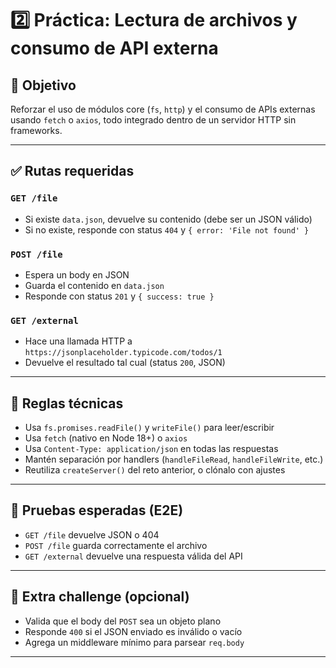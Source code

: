 # 2️⃣ Práctica: Lectura de archivos y consumo de API externa

## 🎯 Objetivo

Reforzar el uso de módulos core (`fs`, `http`) y el consumo de APIs externas usando `fetch` o `axios`, todo integrado dentro de un servidor HTTP sin frameworks.

---

## ✅ Rutas requeridas

### `GET /file`

- Si existe `data.json`, devuelve su contenido (debe ser un JSON válido)
- Si no existe, responde con status `404` y `{ error: 'File not found' }`

### `POST /file`

- Espera un body en JSON
- Guarda el contenido en `data.json`
- Responde con status `201` y `{ success: true }`

### `GET /external`

- Hace una llamada HTTP a `https://jsonplaceholder.typicode.com/todos/1`
- Devuelve el resultado tal cual (status `200`, JSON)

---

## 🔧 Reglas técnicas

- Usa `fs.promises.readFile()` y `writeFile()` para leer/escribir
- Usa `fetch` (nativo en Node 18+) o `axios`
- Usa `Content-Type: application/json` en todas las respuestas
- Mantén separación por handlers (`handleFileRead`, `handleFileWrite`, etc.)
- Reutiliza `createServer()` del reto anterior, o clónalo con ajustes

---

## 🧪 Pruebas esperadas (E2E)

- `GET /file` devuelve JSON o 404
- `POST /file` guarda correctamente el archivo
- `GET /external` devuelve una respuesta válida del API

---

## 🚀 Extra challenge (opcional)

- Valida que el body del `POST` sea un objeto plano
- Responde `400` si el JSON enviado es inválido o vacío
- Agrega un middleware mínimo para parsear `req.body`

---
